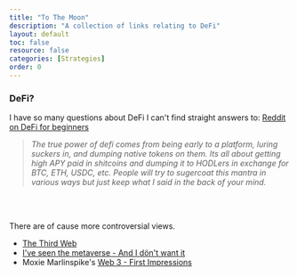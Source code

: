 ```yaml
---
title: "To The Moon"
description: "A collection of links relating to DeFi"
layout: default
toc: false
resource: false
categories: [Strategies]
order: 0
---
```

### DeFi?
I have so many questions about DeFi I can't find straight answers to: [Reddit on DeFi for beginners](https://www.reddit.com/r/defi/comments/so1ns8/i_have_so_many_questions_about_defi_i_cant_find)

> _The true power of defi comes from being early to a platform, luring suckers in, and dumping native tokens on them. Its all about getting high APY paid in 
> shitcoins and dumping it to HODLers in exchange for BTC, ETH, USDC, etc.
> People will try to sugercoat this mantra in various ways but just keep what I said in the back of your mind._

<br><br>

There are of cause more controversial views.

- [The Third Web](https://tante.cc/2021/12/17/the-third-web/)
- [I've seen the metaverse - And I dön't want it](https://www.theguardian.com/games/2022/jan/25/ive-seen-the-metaverse-and-i-dont-want-it)
- Moxie Marlinspike's [Web 3 - First Impressions](https://moxie.org/2022/01/07/web3-first-impressions.html)
